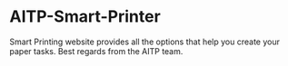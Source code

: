 # AITP-Smart-Printer
Smart Printing website provides all the options that help you create your paper tasks. Best regards from the AITP team. 
